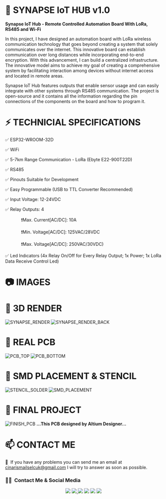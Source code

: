 # :satellite: SYNAPSE IoT HUB v1.0
**Synapse IoT Hub - Remote Controlled Automation Board With LoRa, RS485 and Wi-Fi**

In this project, I have designed an automation board with LoRa wireless communication technology that goes beyond creating a system that solely communicates over the internet. This innovative board can establish communication over long distances while incorporating end-to-end encryption. With this advancement, I can build a centralized infrastructure. The innovative model aims to achieve my goal of creating a comprehensive system by facilitating interaction among devices without internet access and located in remote areas.

Synapse IoT Hub features outputs that enable sensor usage and can easily integrate with other systems through RS485 communication. The project is open-source and it contains all the information regarding the pin connections of the components on the board and how to program it.

# :zap: TECHNICIAL SPECIFICATIONS
:white_check_mark: ESP32-WROOM-32D

:white_check_mark: WiFi

:white_check_mark: 5-7km Range Communication - LoRa (Ebyte E22-900T22D)

:white_check_mark: RS485

:white_check_mark: Pinouts Suitable for Development

:white_check_mark: Easy Programmable (USB to TTL Converter Recommended)

:white_check_mark: Input Voltage: 12-24VDC

:white_check_mark: Relay Outputs: 4

ㅤㅤㅤㅤ:heavy_exclamation_mark:Max. Current[AC/DC]: 10A

ㅤㅤㅤㅤ:heavy_exclamation_mark:Min. Voltage[AC/DC]: 125VAC/28VDC

ㅤㅤㅤㅤ:heavy_exclamation_mark:Max. Voltage[AC/DC]: 250VAC/30VDC)

:white_check_mark: Led Indıcators (4x Relay On/Off for Every Relay Output; 1x Power; 1x LoRa Data Receive Control Led)

# :camera: IMAGES
# :large_orange_diamond: 3D RENDER
![SYNAPSE_RENDER](https://github.com/hypenosoncode/SYNAPSE-IOT-HUB-V1.0/assets/74931027/f6609c76-1dd5-40ad-8cd6-628dfea3ac6a)
![SYNAPSE_RENDER_BACK](https://github.com/hypenosoncode/SYNAPSE-IOT-HUB-V1.0/assets/74931027/275f2897-7bc4-42f0-b6f6-0f962d6a6069)

# :large_orange_diamond: REAL PCB
![PCB_TOP](https://github.com/hypenosoncode/SYNAPSE-IOT-HUB-V1.0/assets/74931027/2c1ff8d3-3838-4706-ba6a-3c1dade97023)
![PCB_BOTTOM](https://github.com/hypenosoncode/SYNAPSE-IOT-HUB-V1.0/assets/74931027/b0e06abf-7859-40cc-900b-3bab4d19494d)

# :large_orange_diamond: SMD PLACEMENT & STENCIL
![STENCIL_SOLDER](https://github.com/hypenosoncode/SYNAPSE-IOT-HUB-V1.0/assets/74931027/406297bc-a9af-4210-8656-34bd1fcd38cd)
![SMD_PLACEMENT](https://github.com/hypenosoncode/SYNAPSE-IOT-HUB-V1.0/assets/74931027/8ad9ae51-fce4-4496-92e7-c8f70661082b)

# :large_orange_diamond: FINAL PROJECT
![FINISH_PCB](https://github.com/hypenosoncode/SYNAPSE-IOT-HUB-V1.0/assets/74931027/2398f7fc-3e46-4e30-a122-08d1f4f4a552)
**...This PCB designed by Altium Designer...**

# :mailbox: CONTACT ME
📧 &nbsp;If you have any problems you can send me an email at cinarismailselcuk@gmail.com I will try to answer as soon as possible.
### 🤝🏻 &nbsp;Contact Me & Social Media

<p align="center">
<a href="mailto:cinarismailselcuk@gmail.com"><img src="https://img.shields.io/badge/-Mail-D14836?style=flat&logo=Gmail&logoColor=white"/></a>
<a href="https://www.linkedin.com/in/ismailselcukcinar/"><img src="https://img.shields.io/badge/-LinkedIn-0077B5?style=flat&logo=Linkedin&logoColor=white%22"/</a>
<a href="https://instagram.com/ismail_selcuks"><img src="https://img.shields.io/badge/-Instagram_-E4405F?style=flat&logo=Instagram&logoColor=white"/></a>
<a href="https://twitter.com/ismail_selcuks"><img src="https://img.shields.io/badge/-Twitter_-1976c2?style=flat&logo=Twitter&logoColor=white"/></a>
<a href="https://www.youtube.com/channel/UCSt6rE5y6iklyFBpm-0xOYA"><img src="https://img.shields.io/badge/-YouTube_-c4302b?style=flat&logo=YouTube&logoColor=white"/></a>
<a href="https://discordapp.com/users/652243845790302239/"><img src="https://img.shields.io/badge/-Discord_-6A5ACD?style=flat&logo=Discord&logoColor=white"/></a>
</p>
